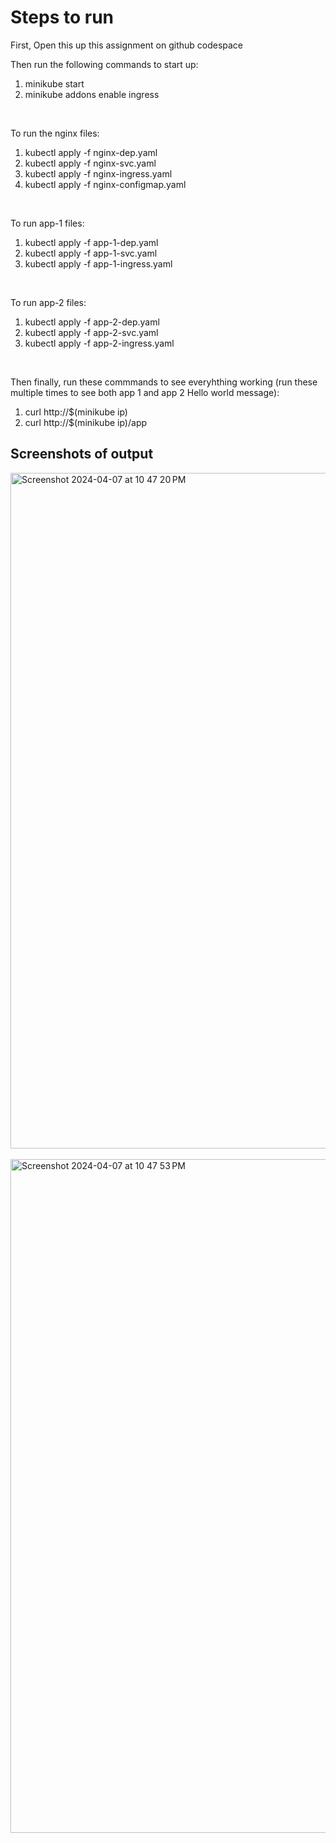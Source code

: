 # Steps to run 


First, Open this up this assignment on github codespace

Then run the following commands to start up:

1. minikube start
2. minikube addons enable ingress

</br>

To run the nginx files:
1. kubectl apply -f nginx-dep.yaml
2. kubectl apply -f nginx-svc.yaml
3. kubectl apply -f nginx-ingress.yaml
4. kubectl apply -f nginx-configmap.yaml

</br>

To run app-1 files:
1. kubectl apply -f app-1-dep.yaml
2. kubectl apply -f app-1-svc.yaml
3. kubectl apply -f app-1-ingress.yaml

</br>

To run app-2 files:
1. kubectl apply -f app-2-dep.yaml
2. kubectl apply -f app-2-svc.yaml
3. kubectl apply -f app-2-ingress.yaml

</br>

Then finally, run these commmands to see everyhthing working (run these multiple times to see both app 1 and app 2 Hello world message):
1. curl http://$(minikube ip)
2. curl http://$(minikube ip)/app


## Screenshots of output
<img width="1081" alt="Screenshot 2024-04-07 at 10 47 20 PM" src="https://github.com/nainaguptaa/random/assets/113148202/e42fcec5-aff3-42c1-93f7-8ab3b43349bc">

</br>
</br>

<img width="1078" alt="Screenshot 2024-04-07 at 10 47 53 PM" src="https://github.com/nainaguptaa/random/assets/113148202/96c98c8c-8459-4cb8-9677-da7bd4dbef54">









